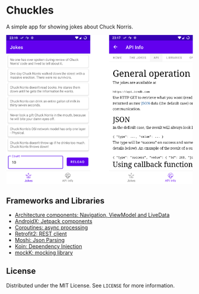 # Chuckles

A simple app for showing jokes about Chuck Norris.

![](./screenshots/screenshot.png)

## Frameworks and Libraries
* [Architecture components: Navigation, ViewModel and LiveData](https://developer.android.com/topic/libraries/architecture/)
* [AndroidX: Jetpack components](https://developer.android.com/jetpack/androidx/)
* [Coroutines: async processing](https://developer.android.com/kotlin/coroutines)
* [Retrofit2: REST client](https://square.github.io/retrofit/)
* [Moshi: Json Parsing](https://github.com/square/moshi)
* [Koin: Dependency Injection](https://insert-koin.io/)
* [mockK: mocking library](https://mockk.io/)

## License

Distributed under the MIT License. See `LICENSE` for more information.
